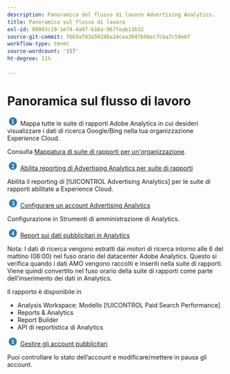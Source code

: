 ```yaml
---
description: Panoramica del flusso di lavoro Advertising Analytics.
title: Panoramica sul flusso di lavoro
exl-id: 00993c19-1e74-4a97-b16a-967feab13b32
source-git-commit: f669af03a502d8a24cea3047b96ec7cba7c59e6f
workflow-type: tm+mt
source-wordcount: '157'
ht-degree: 11%

---
```


# Panoramica sul flusso di lavoro

![](assets/step1_icon.png) Mappa tutte le suite di rapporti Adobe Analytics in cui desideri visualizzare i dati di ricerca Google/Bing nella tua organizzazione Experience Cloud.

Consulta [Mappatura di suite di rapporti per un&#39;organizzazione](https://experienceleague.adobe.com/docs/core-services/interface/about-core-services/report-suite-mapping.html).

![](assets/step2_icon.png) [Abilita reporting di Advertising Analytics per suite di rapporti](/help/integrate/c-advertising-analytics/c-adanalytics-workflow/aa-provision-rs.md)

Abilita il reporting di [!UICONTROL Advertising Analytics] per le suite di rapporti abilitate a Experience Cloud.

![](assets/step3_icon.png) [Configurare un account Advertising Analytics](/help/integrate/c-advertising-analytics/c-adanalytics-workflow/aa-create-ad-account.md)

Configurazione in Strumenti di amministrazione di Analytics.

![](assets/step4_icon.png) [Report sui dati pubblicitari in Analytics](/help/integrate/c-advertising-analytics/c-adanalytics-workflow/aa-report-ad-data-an.md)

Nota: I dati di ricerca vengono estratti dai motori di ricerca intorno alle 6 del mattino (06:00) nel fuso orario del datacenter Adobe Analytics. Questo si verifica quando i dati AMO vengono raccolti e inseriti nella suite di rapporti. Viene quindi convertito nel fuso orario della suite di rapporti come parte dell’inserimento dei dati in Analytics.

Il rapporto è disponibile in

* Analysis Workspace: Modello [!UICONTROL Paid Search Performance]
* Reports &amp; Analytics
* Report Builder
* API di reportistica di Analytics

![](assets/step5_icon.png) [Gestire gli account pubblicitari](/help/integrate/c-advertising-analytics/c-adanalytics-workflow/aa-manage-ad-accounts.md)

Puoi controllare lo stato dell’account e modificare/mettere in pausa gli account.
